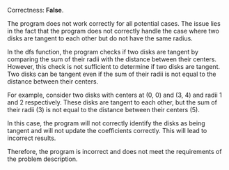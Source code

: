 Correctness: **False**.

The program does not work correctly for all potential cases. The issue lies in the fact that the program does not correctly handle the case where two disks are tangent to each other but do not have the same radius.

In the dfs function, the program checks if two disks are tangent by comparing the sum of their radii with the distance between their centers. However, this check is not sufficient to determine if two disks are tangent. Two disks can be tangent even if the sum of their radii is not equal to the distance between their centers.

For example, consider two disks with centers at (0, 0) and (3, 4) and radii 1 and 2 respectively. These disks are tangent to each other, but the sum of their radii (3) is not equal to the distance between their centers (5).

In this case, the program will not correctly identify the disks as being tangent and will not update the coefficients correctly. This will lead to incorrect results.

Therefore, the program is incorrect and does not meet the requirements of the problem description.
